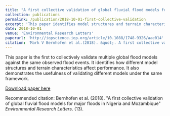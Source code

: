 ```yaml
---
title: "A first collective validation of global fluvial flood models for major floods in Nigeria and Mozambique"
collection: publications
permalink: /publication/2018-10-01-first-collective-validation
excerpt: 'This paper identifies model structures and terrain characteristics affecting global flood model performance'
date: 2018-10-01
venue: 'Environmental Research Letters'
paperurl: 'http://iopscience.iop.org/article/10.1088/1748-9326/aae014'
citation: 'Mark V Bernhofen et al.(2018). &quot;. A first collective validation of global fluvial flood models for major floods in Nigeria and Mozambique&quot; <i>Environmental Research Letters</i>. (13)'
---
```

This paper is the first to collectively validate multiple global flood models against the same observed flood events. It identifies how different model structures and terrain characteristics affect performance. It also demonstrates the usefulness of validating different models under the same framework.

[Download paper here](http://iopscience.iop.org/article/10.1088/1748-9326/aae014.)

Recommended citation: Bernhofen et al. (2018). "A first collective validation of global fluvial flood models for major floods in Nigeria and Mozambique" <i>Environmental Research Letters</i>. (13).
